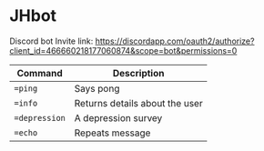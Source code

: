 # JHbot
Discord bot
Invite link: https://discordapp.com/oauth2/authorize?client_id=466660218177060874&scope=bot&permissions=0

| Command | Description |
| -- | -- |
| `=ping`| Says pong |
| `=info` | Returns details about the user |
| `=depression` | A depression survey |
| `=echo` | Repeats message |
